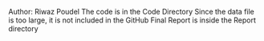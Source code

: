 Author: Riwaz Poudel
The code is in the Code Directory
Since the data file is too large, it is not included in the GitHub
Final Report is inside the Report directory
